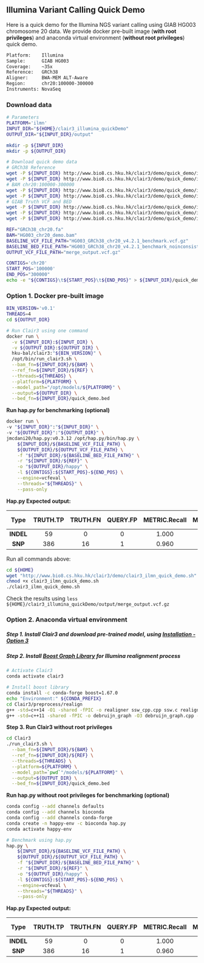 ## Illumina Variant Calling Quick Demo
Here is a quick demo for the Illumina NGS variant calling using GIAB HG003 chromosome 20 data. We provide docker pre-built image (**with root privileges**) and  anaconda virtual environment (**without root privileges**) quick demo.

```bash
Platform:    Illumina
Sample:      GIAB HG003
Coverage:    ~35x
Reference:   GRCh38
Aligner:     BWA-MEM ALT-Aware
Region:      chr20:100000-300000
Instruments: NovaSeq
```

### Download data

```bash
# Parameters
PLATFORM='ilmn'
INPUT_DIR="${HOME}/clair3_illumina_quickDemo"
OUTPUT_DIR="${INPUT_DIR}/output"

mkdir -p ${INPUT_DIR}
mkdir -p ${OUTPUT_DIR}

# Download quick demo data
# GRCh38 Reference
wget -P ${INPUT_DIR} http://www.bio8.cs.hku.hk/clair3/demo/quick_demo/illumina/GRCh38_chr20.fa
wget -P ${INPUT_DIR} http://www.bio8.cs.hku.hk/clair3/demo/quick_demo/illumina/GRCh38_chr20.fa.fai
# BAM chr20:100000-300000
wget -P ${INPUT_DIR} http://www.bio8.cs.hku.hk/clair3/demo/quick_demo/illumina/HG003_chr20_demo.bam
wget -P ${INPUT_DIR} http://www.bio8.cs.hku.hk/clair3/demo/quick_demo/illumina/HG003_chr20_demo.bam.bai
# GIAB Truth VCF and BED
wget -P ${INPUT_DIR} http://www.bio8.cs.hku.hk/clair3/demo/quick_demo/illumina/HG003_GRCh38_chr20_v4.2.1_benchmark.vcf.gz
wget -P ${INPUT_DIR} http://www.bio8.cs.hku.hk/clair3/demo/quick_demo/illumina/HG003_GRCh38_chr20_v4.2.1_benchmark.vcf.gz.tbi
wget -P ${INPUT_DIR} http://www.bio8.cs.hku.hk/clair3/demo/quick_demo/illumina/HG003_GRCh38_chr20_v4.2.1_benchmark_noinconsistent.bed

REF="GRCh38_chr20.fa"
BAM="HG003_chr20_demo.bam"
BASELINE_VCF_FILE_PATH="HG003_GRCh38_chr20_v4.2.1_benchmark.vcf.gz"
BASELINE_BED_FILE_PATH="HG003_GRCh38_chr20_v4.2.1_benchmark_noinconsistent.bed"
OUTPUT_VCF_FILE_PATH="merge_output.vcf.gz"

CONTIGS='chr20'
START_POS='100000'
END_POS="300000"
echo -e "${CONTIGS}\t${START_POS}\t${END_POS}" > ${INPUT_DIR}/quick_demo.bed
```

### Option 1. Docker pre-built image

```bash
BIN_VERSION='v0.1'
THREADS=4
cd ${OUTPUT_DIR}

# Run Clair3 using one command
docker run \
  -v ${INPUT_DIR}:${INPUT_DIR} \
  -v ${OUTPUT_DIR}:${OUTPUT_DIR} \
  hku-bal/clair3:"${BIN_VERSION}" \
  /opt/bin/run_clair3.sh \
  --bam_fn=${INPUT_DIR}/${BAM} \
  --ref_fn=${INPUT_DIR}/${REF} \
  --threads=${THREADS} \
  --platform=${PLATFORM} \
  --model_path="/opt/models/${PLATFORM}" \
  --output=${OUTPUT_DIR} \
  --bed_fn=${INPUT_DIR}/quick_demo.bed
```

**Run hap.py for benchmarking (optional)**

```bash
docker run \
-v "${INPUT_DIR}":"${INPUT_DIR}" \
-v "${OUTPUT_DIR}":"${OUTPUT_DIR}" \
jmcdani20/hap.py:v0.3.12 /opt/hap.py/bin/hap.py \
    ${INPUT_DIR}/${BASELINE_VCF_FILE_PATH} \
    ${OUTPUT_DIR}/${OUTPUT_VCF_FILE_PATH} \
    -f "${INPUT_DIR}/${BASELINE_BED_FILE_PATH}" \
    -r "${INPUT_DIR}/${REF}" \
    -o "${OUTPUT_DIR}/happy" \
    -l ${CONTIGS}:${START_POS}-${END_POS} \
    --engine=vcfeval \
    --threads="${THREADS}" \
    --pass-only
```

**Hap.py Expected output:**

|   Type    | TRUTH.TP | TRUTH.FN | QUERY.FP | METRIC.Recall | METRIC.Precision | METRIC.F1-Score |
| :-------: | :------: | :------: | :------: | :-----------: | :--------------: | :-------------: |
| **INDEL** |    59    |    0     |    0     |     1.000     |      1.000       |      1.000      |
|  **SNP**  |   386    |    16    |    1     |     0.960     |      0.997       |      0.978      |

Run all commands above:

```bash
cd ${HOME}
wget "http://www.bio8.cs.hku.hk/clair3/demo/clair3_ilmn_quick_demo.sh"
chmod +x clair3_ilmn_quick_demo.sh
./clair3_ilmn_quick_demo.sh
```

Check the results using `less ${HOME}/clair3_illumina_quickDemo/output/merge_output.vcf.gz`

### Option 2. Anaconda virtual environment

##### Step 1. Install Clair3 and download pre-trained model, using [Installation - Option 3](https://github.com/HKU-BAL/Clair3#option-3-build-an-anaconda-virtual-environment)

##### Step 2. Install [Boost Graph Library](https://www.boost.org/doc/libs/1_65_1/libs/graph/doc/index.html) for Illumina realignment process

```bash
# Activate Clair3
conda activate clair3

# Install boost library
conda install -c conda-forge boost=1.67.0
echo "Environment:" ${CONDA_PREFIX}
cd Clair3/preprocess/realign
g++ -std=c++14 -O1 -shared -fPIC -o realigner ssw_cpp.cpp ssw.c realigner.cpp
g++ -std=c++11 -shared -fPIC -o debruijn_graph -O3 debruijn_graph.cpp -I ${CONDA_PREFIX}/include -L ${CONDA_PREFIX}/lib

```

**Step 3. Run Clair3 without root privileges**

```bash
cd Clair3
./run_clair3.sh \
  --bam_fn=${INPUT_DIR}/${BAM} \
  --ref_fn=${INPUT_DIR}/${REF} \
  --threads=${THREADS} \
  --platform=${PLATFORM} \
  --model_path=`pwd`"/models/${PLATFORM}" \
  --output=${OUTPUT_DIR} \
  --bed_fn=${INPUT_DIR}/quick_demo.bed
```

**Run hap.py without root privileges for benchmarking (optional)**

```bash
conda config --add channels defaults
conda config --add channels bioconda
conda config --add channels conda-forge
conda create -n happy-env -c bioconda hap.py
conda activate happy-env

# Benchmark using hap.py
hap.py \
    ${INPUT_DIR}/${BASELINE_VCF_FILE_PATH} \
    ${OUTPUT_DIR}/${OUTPUT_VCF_FILE_PATH} \
    -f "${INPUT_DIR}/${BASELINE_BED_FILE_PATH}" \
    -r "${INPUT_DIR}/${REF}" \
    -o "${OUTPUT_DIR}/happy" \
    -l ${CONTIGS}:${START_POS}-${END_POS} \
    --engine=vcfeval \
    --threads="${THREADS}" \
    --pass-only
```

**Hap.py Expected output:**

|   Type    | TRUTH.TP | TRUTH.FN | QUERY.FP | METRIC.Recall | METRIC.Precision | METRIC.F1-Score |
| :-------: | :------: | :------: | :------: | :-----------: | :--------------: | :-------------: |
| **INDEL** |    59    |    0     |    0     |     1.000     |      1.000       |      1.000      |
|  **SNP**  |   386    |    16    |    1     |     0.960     |      0.997       |      0.978      |
